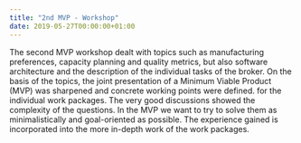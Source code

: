 ```yaml
---
title: "2nd MVP - Workshop"
date: 2019-05-27T00:00:00+01:00
---
```

The second MVP workshop dealt with topics such as manufacturing preferences, capacity planning and quality metrics,
but also software architecture and the description of the individual tasks of the broker.
On the basis of the topics, the joint presentation of a Minimum Viable Product (MVP) was sharpened and concrete working points were defined.
for the individual work packages. The very good discussions showed the complexity of the questions.
In the MVP we want to try to solve them as minimalistically and goal-oriented as possible.
The experience gained is incorporated into the more in-depth work of the work packages.
